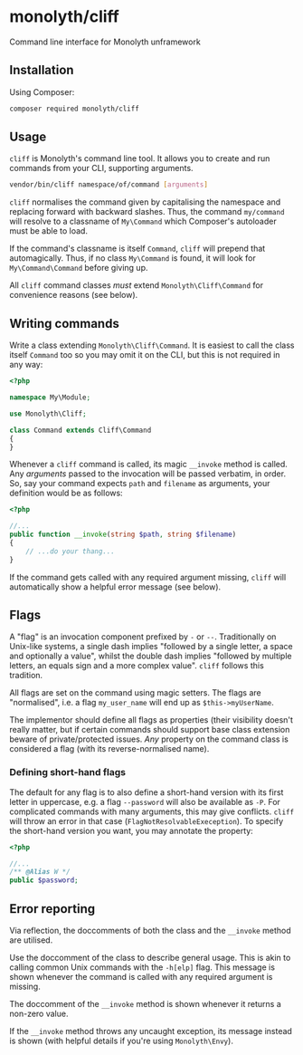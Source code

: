 # monolyth/cliff
Command line interface for Monolyth unframework

## Installation
Using Composer:

```sh
composer required monolyth/cliff
```

## Usage
`cliff` is Monolyth's command line tool. It allows you to create and run
commands from your CLI, supporting arguments.

```sh
vendor/bin/cliff namespace/of/command [arguments]
```

`cliff` normalises the command given by capitalising the namespace and replacing
forward with backward slashes. Thus, the command `my/command` will resolve to a
classname of `My\Command` which Composer's autoloader must be able to load.

If the command's classname is itself `Command`, `cliff` will prepend that
automagically. Thus, if no class `My\Command` is found, it will look for
`My\Command\Command` before giving up.

All `cliff` command classes _must_ extend `Monolyth\Cliff\Command` for
convenience reasons (see below).

## Writing commands
Write a class extending `Monolyth\Cliff\Command`. It is easiest to call the
class itself `Command` too so you may omit it on the CLI, but this is not
required in any way:

```php
<?php

namespace My\Module;

use Monolyth\Cliff;

class Command extends Cliff\Command
{
}

```

Whenever a `cliff` command is called, its magic `__invoke` method is called. Any
_arguments_ passed to the invocation will be passed verbatim, in order. So, say
your command expects `path` and `filename` as arguments, your definition would
be as follows:

```php
<?php

//...
public function __invoke(string $path, string $filename)
{
    // ...do your thang...
}

```

If the command gets called with any required argument missing, `cliff` will
automatically show a helpful error message (see below).

## Flags
A "flag" is an invocation component prefixed by `-` or `--`. Traditionally on
Unix-like systems, a single dash implies "followed by a single letter, a space
and optionally a value", whilst the double dash implies "followed by multiple
letters, an equals sign and a more complex value". `cliff` follows this
tradition.

All flags are set on the command using magic setters. The flags are
"normalised", i.e. a flag `my_user_name` will end up as `$this->myUserName`.

The implementor should define all flags as properties (their visibility doesn't
really matter, but if certain commands should support base class extension
beware of private/protected issues. _Any_ property on the command class is
considered a flag (with its reverse-normalised name).

### Defining short-hand flags
The default for any flag is to also define a short-hand version with its first
letter in uppercase, e.g. a flag `--password` will also be available as `-P`.
For complicated commands with many arguments, this may give conflicts. `cliff`
will throw an error in that case (`FlagNotResolvableExeception`). To specify the
short-hand version you want, you may annotate the property:

```php
<?php

//...
/** @Alias W */
public $password;
```

## Error reporting
Via reflection, the doccomments of both the class and the `__invoke` method are
utilised.

Use the doccomment of the class to describe general usage. This is akin to
calling common Unix commands with the `-h[elp]` flag. This message is shown
whenever the command is called with any required argument is missing.

The doccomment of the `__invoke` method is shown whenever it returns a non-zero
value.

If the `__invoke` method throws any uncaught exception, its message instead is
shown (with helpful details if you're using `Monolyth\Envy`).

